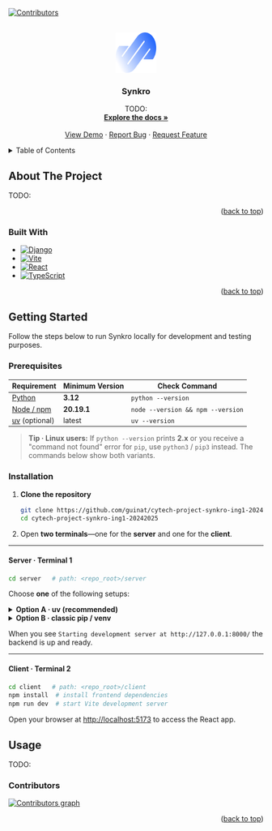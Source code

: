 <a id="readme-top"></a>

[![Contributors][contributors-shield]][contributors-url]

<br />
<div align="center">
  <a href="https://github.com/guinat/cytech-project-synkro-ing1-20242025">
    <img src="client/public/synkro.svg" alt="Synkro Logo" width="80" height="80" />
  </a>

  <h3 align="center">Synkro</h3>

  <p align="center">
    TODO:
    <br />
    <a href="https://github.com/guinat/cytech-project-synkro-ing1-20242025"><strong>Explore the docs »</strong></a>
    <br />
    <br />
    <a href="https://github.com/guinat/cytech-project-synkro-ing1-20242025">View Demo</a>
    ·
    <a href="https://github.com/guinat/cytech-project-synkro-ing1-20242025/issues/new?labels=bug&template=bug-report---.md">Report Bug</a>
    ·
    <a href="https://github.com/guinat/cytech-project-synkro-ing1-20242025/issues/new?labels=enhancement&template=feature-request---.md">Request Feature</a>
  </p>
</div>


<details>
  <summary>Table of Contents</summary>
  <ol>
    <li>
      <a href="#about-the-project">About The Project</a>
      <ul>
        <li><a href="#built-with">Built With</a></li>
      </ul>
    </li>
    <li>
      <a href="#getting-started">Getting Started</a>
      <ul>
        <li><a href="#prerequisites">Prerequisites</a></li>
        <li><a href="#installation">Installation</a></li>
      </ul>
    </li>
    <li><a href="#usage">Usage</a></li>
    <li><a href="#contributors">Contributors</a></li>
  </ol>
</details>


## About The Project

TODO:

<p align="right">(<a href="#readme-top">back to top</a>)</p>


### Built With

* [![Django][Django]][Django-url]
* [![Vite][Vite]][Vite-url]
* [![React][React.js]][React-url]
* [![TypeScript][TypeScript]][TypeScript-url]

<p align="right">(<a href="#readme-top">back to top</a>)</p>


## Getting Started

Follow the steps below to run Synkro locally for development and testing purposes.

### Prerequisites

| Requirement | Minimum Version | Check Command |
|-------------|-----------------|---------------|
| [Python](https://www.python.org/downloads/release/python-3120/) | **3.12** | `python --version` |
| [Node / npm](https://nodejs.org/en/download) | **20.19.1** | `node --version && npm --version` |
| [uv](https://github.com/astral-sh/uv#installation) (optional) | latest | `uv --version` |

> **Tip · Linux users:** If `python --version` prints **2.x** or you receive a "command not found" error for `pip`, use `python3` / `pip3` instead. The commands below show both variants.

### Installation

1. **Clone the repository**
   ```bash
   git clone https://github.com/guinat/cytech-project-synkro-ing1-20242025.git
   cd cytech-project-synkro-ing1-20242025
   ```
2. Open **two terminals**—one for the **server** and one for the **client**.

---

#### Server · Terminal 1
```bash
cd server   # path: <repo_root>/server
```
Choose **one** of the following setups:

<details>
<summary><strong>Option A · uv (recommended)</strong></summary>

```bash
# create & activate a virtual environment
uv venv
#  Windows
.\.venv\Scripts\activate
#  Linux/macOS
source ./.venv/bin/activate

# apply database migrations & create admin user
uv run manage.py migrate
uv run manage.py createsuperuser

# start the development server
uv run manage.py runserver
```
</details>

<details>
<summary><strong>Option B · classic pip / venv</strong></summary>

```bash
# create a virtual environment
#  Windows
python -m venv .venv
#  Linux/macOS (add the "3" if required)
python3 -m venv .venv

# activate the environment
#  Windows
.\.venv\Scripts\activate
#  Linux/macOS
source ./.venv/bin/activate

# install dependencies
#  Windows
pip install -r requirements.txt
#  Linux/macOS (add the "3" if required)
pip3 install -r requirements.txt

# apply migrations & create admin user
python manage.py migrate      # or python3 manage.py migrate
python manage.py createsuperuser

# start the development server
python manage.py runserver    # or python3 manage.py runserver
```
</details>

When you see `Starting development server at http://127.0.0.1:8000/` the backend is up and ready.

---

#### Client · Terminal 2

```bash
cd client   # path: <repo_root>/client
npm install  # install frontend dependencies
npm run dev  # start Vite development server
```

Open your browser at <http://localhost:5173> to access the React app.



## Usage

TODO: 

### Contributors

<a href="https://github.com/guinat/cytech-project-synkro-ing1-20242025/graphs/contributors">
  <img src="https://contrib.rocks/image?repo=guinat/cytech-project-synkro-ing1-20242025" alt="Contributors graph" />
</a>

<p align="right">(<a href="#readme-top">back to top</a>)</p>


[contributors-shield]: https://img.shields.io/github/contributors/guinat/cytech-project-synkro-ing1-20242025.svg?style=for-the-badge
[contributors-url]: https://github.com/guinat/cytech-project-synkro-ing1-20242025/graphs/contributors
[forks-shield]: https://img.shields.io/github/forks/guinat/cytech-project-synkro-ing1-20242025.svg?style=for-the-badge
[forks-url]: https://github.com/guinat/cytech-project-synkro-ing1-20242025/network/members
[stars-shield]: https://img.shields.io/github/stars/guinat/cytech-project-synkro-ing1-20242025.svg?style=for-the-badge
[stars-url]: https://github.com/guinat/cytech-project-synkro-ing1-20242025/stargazers
[issues-shield]: https://img.shields.io/github/issues/guinat/cytech-project-synkro-ing1-20242025.svg?style=for-the-badge
[issues-url]: https://github.com/guinat/cytech-project-synkro-ing1-20242025/issues
[Django]: https://img.shields.io/badge/Django-092E20?style=for-the-badge&logo=django&logoColor=white
[Django-url]: https://www.djangoproject.com
[Vite]: https://img.shields.io/badge/Vite-646CFF?style=for-the-badge&logo=vite&logoColor=white
[Vite-url]: https://vitejs.dev/
[React.js]: https://img.shields.io/badge/React-20232A?style=for-the-badge&logo=react&logoColor=61DAFB
[React-url]: https://reactjs.org/
[TypeScript]: https://img.shields.io/badge/TypeScript-007ACC?style=for-the-badge&logo=typescript&logoColor=white
[TypeScript-url]: https://typescriptlang.org